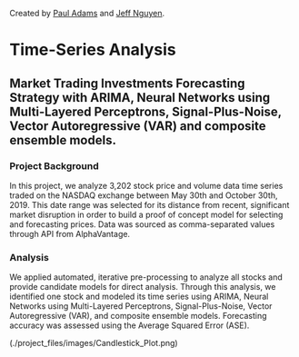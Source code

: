 Created by [Paul Adams](https://github.com/PaulAdams4361) and [Jeff Nguyen](https://github.com/7446Nguyen).
# Time-Series Analysis 
## Market Trading Investments Forecasting Strategy with ARIMA, Neural Networks using Multi-Layered Perceptrons, Signal-Plus-Noise, Vector Autoregressive (VAR) and composite ensemble models.
### Project Background
In this project, we analyze 3,202 stock price and volume data time series traded on the NASDAQ exchange between May 30th and October 30th, 2019. This date range was selected for its distance from recent, significant market disruption in order to build a proof of concept model for selecting and forecasting prices. Data was sourced as comma-separated values through API from AlphaVantage.

### Analysis
We applied automated, iterative pre-processing to analyze all stocks and provide candidate models for direct analysis. Through this analysis, we identified one stock and modeled its time series using ARIMA, Neural Networks using Multi-Layered Perceptrons, Signal-Plus-Noise, Vector Autoregressive (VAR), and composite ensemble models. Forecasting accuracy was assessed using the Average Squared Error (ASE).

(./project_files/images/Candlestick_Plot.png)
